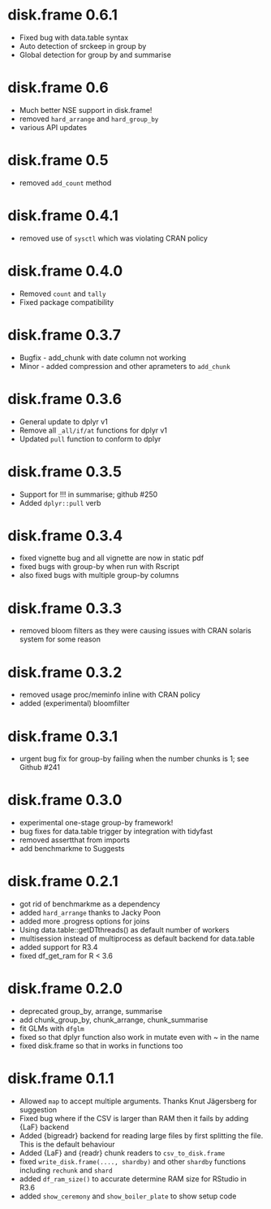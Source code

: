 # disk.frame 0.6.1
* Fixed bug with data.table syntax
* Auto detection of srckeep in group by
* Global detection for group by and summarise

# disk.frame 0.6
* Much better NSE support in disk.frame!
* removed `hard_arrange` and `hard_group_by`
* various API updates

# disk.frame 0.5
* removed `add_count` method

# disk.frame 0.4.1
* removed use of `sysctl` which was violating CRAN policy

# disk.frame 0.4.0
* Removed `count` and `tally`
* Fixed package compatibility

# disk.frame 0.3.7
* Bugfix - add_chunk with date column not working
* Minor - added compression and other aprameters to `add_chunk` 

# disk.frame 0.3.6
* General update to dplyr v1
* Remove all `_all/if/at` functions for dplyr v1
* Updated `pull` function to conform to dplyr


# disk.frame 0.3.5
* Support for !!! in summarise; github #250
* Added `dplyr::pull` verb

# disk.frame 0.3.4
* fixed vignette bug and all vignette are now in static pdf
* fixed bugs with group-by when run with Rscript
* also fixed bugs with multiple group-by columns

# disk.frame 0.3.3
* removed bloom filters as they were causing issues with CRAN solaris system for some reason

# disk.frame 0.3.2
* removed usage proc/meminfo inline with CRAN policy
* added (experimental) bloomfilter

# disk.frame 0.3.1
* urgent bug fix for group-by failing when the number chunks is 1; see Github #241

# disk.frame 0.3.0
* experimental one-stage group-by framework!
* bug fixes for data.table trigger by integration with tidyfast
* removed assertthat from imports
* add benchmarkme to Suggests


# disk.frame 0.2.1
* got rid of benchmarkme as a dependency
* added `hard_arrange` thanks to Jacky Poon
* added more .progress options for joins
* Using data.table::getDTthreads() as default number of workers
* multisession instead of multiprocess as default backend for data.table
* added support for R3.4
* fixed df_get_ram for R < 3.6

# disk.frame 0.2.0
* deprecated group_by, arrange, summarise
* add chunk_group_by, chunk_arrange, chunk_summarise
* fit GLMs with `dfglm`
* fixed so that dplyr function also work in mutate even with ~ in the name
* fixed disk.frame so that in works in functions too

# disk.frame 0.1.1

* Allowed `map` to accept multiple arguments. Thanks Knut Jägersberg for suggestion
* Fixed bug where if the CSV is larger than RAM then it fails by adding {LaF} backend
* Added {bigreadr} backend for reading large files by first splitting the file. This is the default behaviour
* Added {LaF} and {readr} chunk readers to `csv_to_disk.frame`
* fixed `write_disk.frame(...., shardby)` and other `shardby` functions including `rechunk` and `shard`
* added `df_ram_size()` to accurate determine RAM size for RStudio in R3.6
* added `show_ceremony` and `show_boiler_plate` to show setup code
